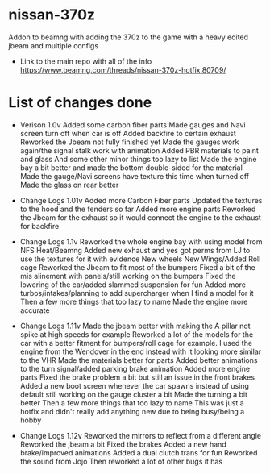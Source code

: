 # nissan-370z
Addon to beamng with adding the 370z to the game with a heavy edited jbeam and multiple configs

- Link to the main repo with all of the info https://www.beamng.com/threads/nissan-370z-hotfix.80709/


# List of changes done
- Verison 1.0v
Added some carbon fiber parts
Made gauges and Navi screen turn off when car is off
Added backfire to certain exhaust
Reworked the Jbeam not fully finished yet
Made the gauges work again/the signal stalk work with animation
Added PBR materials to paint and glass
And some other minor things too lazy to list
Made the engine bay a bit better and made the bottom double-sided for the material
Made the gauge/Navi screens have texture this time when turned off
Made the glass on rear better

 - Change Logs 1.01v
Added more Carbon Fiber parts
Updated the textures to the hood and the fenders so far
Added more engine parts
Reworked the Jbeam for the exhaust so it would connect the engine to the exhaust for backfire

 - Change Logs 1.1v
Reworked the whole engine bay with using model from NFS Heat/Beamng
Added new exhaust and yes got perms from LJ to use the textures for it with evidence
New wheels
New Wings/Added Roll cage
Reworked the Jbeam to fit most of the bumpers
Fixed a bit of the mis alinement with panels/still working on the bumpers
Fixed the lowering of the car/added slammed suspension for fun
Added more turbos/intakes/planning to add supercharger when I find a model for it
Then a few more things that too lazy to name
Made the engine more accurate

 - Change Logs 1.11v
Made the jbeam better with making the A pillar not spike at high speeds for example
Reworked a lot of the models for the car with a better fitment for bumpers/roll cage for example. I used the engine from the Wendover in the end instead with it looking more similar to the VHR
Made the materials better for parts
Added better animations to the turn signal/added parking brake animation
Added more engine parts
Fixed the brake problem a bit but still an issue in the front brakes
Added a new boot screen whenever the car spawns instead of using default still working on the gauge cluster a bit
Made the turning a bit better
Then a few more things that too lazy to name
This was just a hotfix and didn't really add anything new due to being busy/being a hobby

 - Change Logs 1.12v
Reworked the mirrors to reflect from a different angle
Reworked the jbeam a bit
Fixed the brakes
Added a new hand brake/improved animations
Added a dual clutch trans for fun
Reworked the sound from Jojo
Then reworked a lot of other bugs it has
